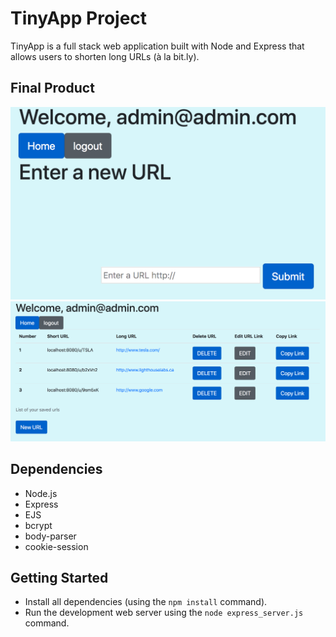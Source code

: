 # TinyApp Project

TinyApp is a full stack web application built with Node and Express that allows users to shorten long URLs (à la bit.ly).

## Final Product

!["screenshot description"](https://github.com/Copterdoctor/Tiny-App/blob/master/public/screenshots/Screen%20Shot%202.png)
!["screenshot description"](https://github.com/Copterdoctor/Tiny-App/blob/master/public/screenshots/Screen%20Shot%201.png)

## Dependencies

- Node.js
- Express
- EJS
- bcrypt
- body-parser
- cookie-session

## Getting Started

- Install all dependencies (using the `npm install` command).
- Run the development web server using the `node express_server.js` command.